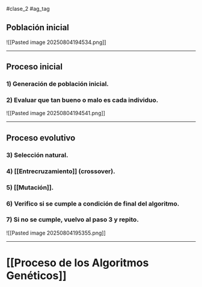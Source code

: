 #clase_2 #ag_tag
## Población inicial
![[Pasted image 20250804194534.png]]

---
## Proceso inicial
### 1) Generación de población inicial.
### 2) Evaluar que tan bueno o malo es cada individuo.
![[Pasted image 20250804194541.png]]

---
## Proceso evolutivo
### 3) Selección natural.
### 4) [[Entrecruzamiento]] (crossover).
### 5) [[Mutación]].
### 6) Verifico si se cumple a condición de final del algoritmo.
### 7) Si no se cumple, vuelvo al paso 3 y repito.
![[Pasted image 20250804195355.png]]

---
# [[Proceso de los Algoritmos Genéticos]]
